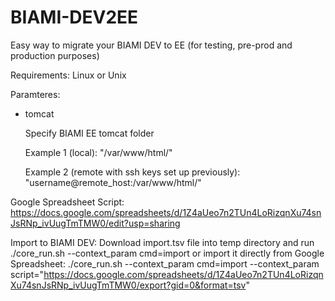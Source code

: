 # BIAMI-DEV2EE
Easy way to migrate your BIAMI DEV to EE (for testing, pre-prod and production purposes)

Requirements:
Linux or Unix

Paramteres:
- tomcat
  
  Specify BIAMI EE tomcat folder
  
  Example 1 (local): "/var/www/html/"
  
  Example 2 (remote with ssh keys set up previously): "username@remote_host:/var/www/html/"

Google Spreadsheet Script: https://docs.google.com/spreadsheets/d/1Z4aUeo7n2TUn4LoRizqnXu74snJsRNp_ivUugTmTMW0/edit?usp=sharing

Import to BIAMI DEV: 
Download import.tsv file into temp directory and run ./core_run.sh --context_param cmd=import or import it directly from Google Spreadsheet:  ./core_run.sh --context_param cmd=import --context_param script="https://docs.google.com/spreadsheets/d/1Z4aUeo7n2TUn4LoRizqnXu74snJsRNp_ivUugTmTMW0/export?gid=0&format=tsv"
